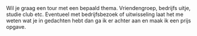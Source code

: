 <div lang="nl">
Wil je graag een tour met een bepaald thema. Vriendengroep, bedrijfs uitje,
studie club etc. Eventueel met bedrijfsbezoek of uitwisseling laat het me weten
wat je in gedachten hebt dan ga ik er achter aan en maak ik een prijs opgave.
</div>
